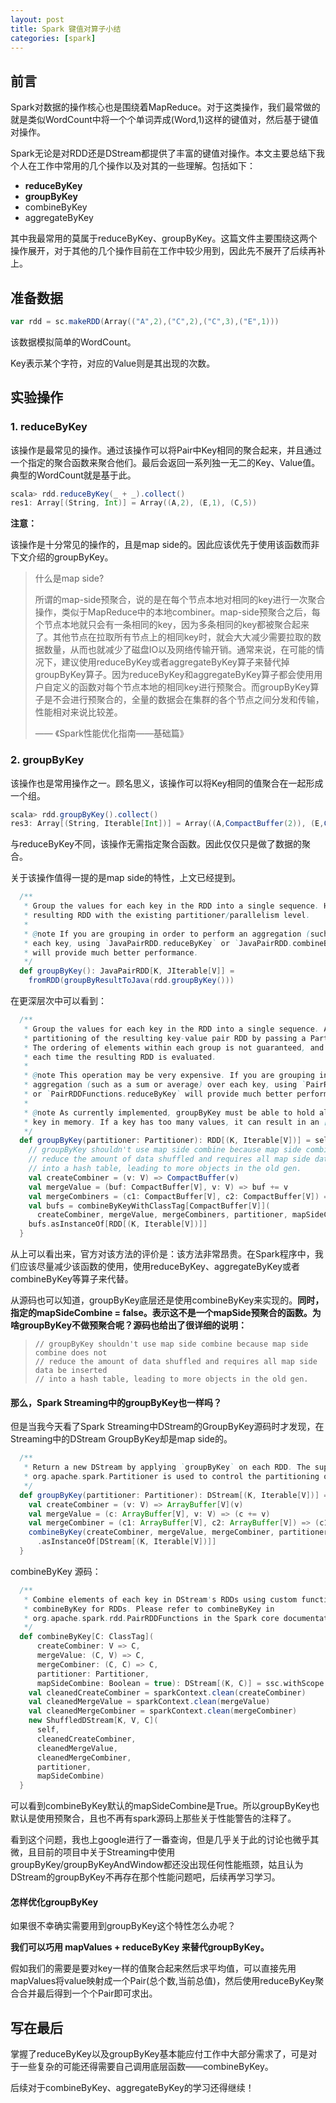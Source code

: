 ```yaml
---
layout: post
title: Spark 键值对算子小结
categories: [spark]
---
```




## 前言

Spark对数据的操作核心也是围绕着MapReduce。对于这类操作，我们最常做的就是类似WordCount中将一个个单词弄成(Word,1)这样的键值对，然后基于键值对操作。

Spark无论是对RDD还是DStream都提供了丰富的键值对操作。本文主要总结下我个人在工作中常用的几个操作以及对其的一些理解。包括如下：

* **reduceByKey**
* **groupByKey**
* combineByKey
* aggregateByKey


其中我最常用的莫属于reduceByKey、groupByKey。这篇文件主要围绕这两个操作展开，对于其他的几个操作目前在工作中较少用到，因此先不展开了后续再补上。




## 准备数据

```scala
var rdd = sc.makeRDD(Array(("A",2),("C",2),("C",3),("E",1)))
```

该数据模拟简单的WordCount。

Key表示某个字符，对应的Value则是其出现的次数。




## 实验操作

### 1. reduceByKey

该操作是最常见的操作。通过该操作可以将Pair中Key相同的聚合起来，并且通过一个指定的聚合函数来聚合他们。最后会返回一系列独一无二的Key、Value值。典型的WordCount就是基于此。

``` scala
scala> rdd.reduceByKey(_ + _).collect()
res1: Array[(String, Int)] = Array((A,2), (E,1), (C,5))
```

**注意：**

该操作是十分常见的操作的，且是map side的。因此应该优先于使用该函数而非下文介绍的groupByKey。

> 什么是map side?
>
> 所谓的map-side预聚合，说的是在每个节点本地对相同的key进行一次聚合操作，类似于MapReduce中的本地combiner。map-side预聚合之后，每个节点本地就只会有一条相同的key，因为多条相同的key都被聚合起来了。其他节点在拉取所有节点上的相同key时，就会大大减少需要拉取的数据数量，从而也就减少了磁盘IO以及网络传输开销。通常来说，在可能的情况下，建议使用reduceByKey或者aggregateByKey算子来替代掉groupByKey算子。因为reduceByKey和aggregateByKey算子都会使用用户自定义的函数对每个节点本地的相同key进行预聚合。而groupByKey算子是不会进行预聚合的，全量的数据会在集群的各个节点之间分发和传输，性能相对来说比较差。
>
> —— 《Spark性能优化指南——基础篇》



### 2. groupByKey

该操作也是常用操作之一。顾名思义，该操作可以将Key相同的值聚合在一起形成一个组。

``` scala
scala> rdd.groupByKey().collect()
res3: Array[(String, Iterable[Int])] = Array((A,CompactBuffer(2)), (E,CompactBuffer(1)), (C,CompactBuffer(2, 3)))
```

与reduceByKey不同，该操作无需指定聚合函数。因此仅仅只是做了数据的聚合。

关于该操作值得一提的是map side的特性，上文已经提到。

``` scala
  /**
   * Group the values for each key in the RDD into a single sequence. Hash-partitions the
   * resulting RDD with the existing partitioner/parallelism level.
   *
   * @note If you are grouping in order to perform an aggregation (such as a sum or average) over
   * each key, using `JavaPairRDD.reduceByKey` or `JavaPairRDD.combineByKey`
   * will provide much better performance.
   */
  def groupByKey(): JavaPairRDD[K, JIterable[V]] =
    fromRDD(groupByResultToJava(rdd.groupByKey()))
```

在更深层次中可以看到：

``` scala
  /**
   * Group the values for each key in the RDD into a single sequence. Allows controlling the
   * partitioning of the resulting key-value pair RDD by passing a Partitioner.
   * The ordering of elements within each group is not guaranteed, and may even differ
   * each time the resulting RDD is evaluated.
   *
   * @note This operation may be very expensive. If you are grouping in order to perform an
   * aggregation (such as a sum or average) over each key, using `PairRDDFunctions.aggregateByKey`
   * or `PairRDDFunctions.reduceByKey` will provide much better performance.
   *
   * @note As currently implemented, groupByKey must be able to hold all the key-value pairs for any
   * key in memory. If a key has too many values, it can result in an [[OutOfMemoryError]].
   */
  def groupByKey(partitioner: Partitioner): RDD[(K, Iterable[V])] = self.withScope {
    // groupByKey shouldn't use map side combine because map side combine does not
    // reduce the amount of data shuffled and requires all map side data be inserted
    // into a hash table, leading to more objects in the old gen.
    val createCombiner = (v: V) => CompactBuffer(v)
    val mergeValue = (buf: CompactBuffer[V], v: V) => buf += v
    val mergeCombiners = (c1: CompactBuffer[V], c2: CompactBuffer[V]) => c1 ++= c2
    val bufs = combineByKeyWithClassTag[CompactBuffer[V]](
      createCombiner, mergeValue, mergeCombiners, partitioner, mapSideCombine = false)
    bufs.asInstanceOf[RDD[(K, Iterable[V])]]
  }
```

从上可以看出来，官方对该方法的评价是：该方法非常昂贵。在Spark程序中，我们应该尽量减少该函数的使用，使用reduceByKey、aggregateByKey或者combineByKey等算子来代替。

从源码也可以知道，groupByKey底层还是使用combineByKey来实现的。**同时，指定的mapSideCombine = false。表示这不是一个mapSide预聚合的函数。为啥groupByKey不做预聚合呢？源码也给出了很详细的说明：**

> ```
> // groupByKey shouldn't use map side combine because map side combine does not
> // reduce the amount of data shuffled and requires all map side data be inserted
> // into a hash table, leading to more objects in the old gen.
> ```



#### 那么，Spark Streaming中的groupByKey也一样吗？

但是当我今天看了Spark Streaming中DStream的GroupByKey源码时才发现，在Streaming中的DStream GroupByKey却是map side的。

``` scala
  /**
   * Return a new DStream by applying `groupByKey` on each RDD. The supplied
   * org.apache.spark.Partitioner is used to control the partitioning of each RDD.
   */
  def groupByKey(partitioner: Partitioner): DStream[(K, Iterable[V])] = ssc.withScope {
    val createCombiner = (v: V) => ArrayBuffer[V](v)
    val mergeValue = (c: ArrayBuffer[V], v: V) => (c += v)
    val mergeCombiner = (c1: ArrayBuffer[V], c2: ArrayBuffer[V]) => (c1 ++ c2)
    combineByKey(createCombiner, mergeValue, mergeCombiner, partitioner)
      .asInstanceOf[DStream[(K, Iterable[V])]]
  }
```

combineByKey 源码：

``` scala
  /**
   * Combine elements of each key in DStream's RDDs using custom functions. This is similar to the
   * combineByKey for RDDs. Please refer to combineByKey in
   * org.apache.spark.rdd.PairRDDFunctions in the Spark core documentation for more information.
   */
  def combineByKey[C: ClassTag](
      createCombiner: V => C,
      mergeValue: (C, V) => C,
      mergeCombiner: (C, C) => C,
      partitioner: Partitioner,
      mapSideCombine: Boolean = true): DStream[(K, C)] = ssc.withScope {
    val cleanedCreateCombiner = sparkContext.clean(createCombiner)
    val cleanedMergeValue = sparkContext.clean(mergeValue)
    val cleanedMergeCombiner = sparkContext.clean(mergeCombiner)
    new ShuffledDStream[K, V, C](
      self,
      cleanedCreateCombiner,
      cleanedMergeValue,
      cleanedMergeCombiner,
      partitioner,
      mapSideCombine)
  }
```

可以看到combineByKey默认的mapSideCombine是True。所以groupByKey也默认是使用预聚合，且也不再有spark源码上那些关于性能警告的注释了。

看到这个问题，我也上google进行了一番查询，但是几乎关于此的讨论也微乎其微，且目前的项目中关于Streaming中使用groupByKey/groupByKeyAndWindow都还没出现任何性能瓶颈，姑且认为DStream的groupByKey不再存在那个性能问题吧，后续再学习学习。



#### 怎样优化groupByKey

如果很不幸确实需要用到groupByKey这个特性怎么办呢？

**我们可以巧用 mapValues + reduceByKey 来替代groupByKey。**

假如我们的需要是要对key一样的值聚合起来然后求平均值，可以直接先用mapValues将value映射成一个Pair(总个数,当前总值)，然后使用reduceByKey聚合合并最后得到一个个Pair即可求出。



## 写在最后

掌握了reduceByKey以及groupByKey基本能应付工作中大部分需求了，可是对于一些复杂的可能还得需要自己调用底层函数——combineByKey。

后续对于combineByKey、aggregateByKey的学习还得继续！